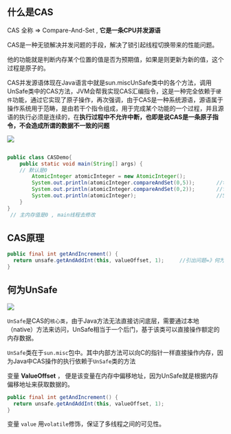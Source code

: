 ## 什么是CAS

CAS 全称 => Compare-And-Set , **它是一条CPU并发源语**

CAS是一种无锁解决并发问题的手段，解决了锁引起线程切换带来的性能问题。

他的功能就是判断内存某个位置的值是否为预期值，如果是则更新为新的值，这个过程是原子的。

CAS并发源语体现在Java语言中就是sun.miscUnSafe类中的各个方法，调用UnSafe类中的CAS方法，JVM会帮我实现CAS汇编指令，这是一种完全依赖于`硬件`功能，通过它实现了原子操作，再次强调，由于CAS是一种系统源语，源语属于操作系统用于范畴，是由若干个指令组成，用于完成某个功能的一个过程，并且源语的执行必须是连续的，在**执行过程中不允许中断，也即是说CAS是一条原子指令，不会造成所谓的数据不一致的问题**

![](https://youpaiyun.zongqilive.cn/image/20200307172419.png)



```java

public class CASDemo{
	public static void main(String[] args) {
    // 默认是0
        AtomicInteger atomicInteger = new AtomicInteger();
        System.out.println(atomicInteger.compareAndSet(0,5));       //true
        System.out.println(atomicInteger.compareAndSet(0,2));       //false
        System.out.println(atomicInteger);                          //5
    }
}
 // 主内存值是0 , main线程去修改

```

## CAS原理

```java
public final int getAndIncrement() {
  return unsafe.getAndAddInt(this, valueOffset, 1);		//引出问题=》何为unsafe
}

```

## 何为UnSafe

![](https://youpaiyun.zongqilive.cn/image/20200421173921.png)



`UnSafe`是CAS的`核心类`，由于Java方法无法直接访问底层，需要通过本地（native）方法来访问，UnSafe相当于一个后门，基于该类可以直接操作额定的内存数据。

`UnSafe`类在于`sun.misc`包中。其中内部方法可以向C的指针一样直接操作内存，因为Java中CAS操作的执行依赖于`UnSafe`类的方法

变量 **ValueOffset** ， 便是该变量在内存中偏移地址，因为UnSafe就是根据内存偏移地址来获取数据的。

```java
public final int getAndIncrement() {
  return unsafe.getAndAddInt(this, valueOffset, 1);
}
```

变量 `value` 用` volatile `修饰，保证了多线程之间的可见性。









































































































